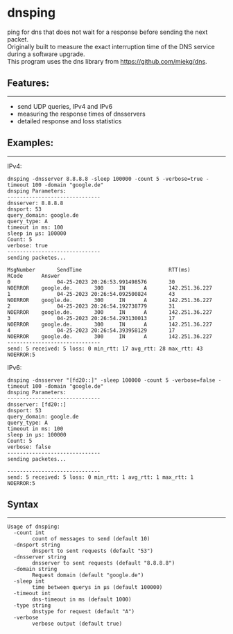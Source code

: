 # dnsping
ping for dns that does not wait for a response before sending the next packet.  
Originally built to measure the exact interruption time of the DNS service during a software upgrade.  
This program uses the dns library from https://github.com/miekg/dns.  

  


## Features:
---
- send UDP queries, IPv4 and IPv6
- measuring the response times of dnsservers
- detailed response and loss statistics

## Examples:
---
IPv4:
```
dnsping -dnsserver 8.8.8.8 -sleep 100000 -count 5 -verbose=true -timeout 100 -domain "google.de"
dnsping Parameters:
------------------------------
dnsserver: 8.8.8.8
dnsport: 53
query_domain: google.de
query_type: A
timeout in ms: 100
sleep in μs: 100000
Count: 5
verbose: true
------------------------------
sending packetes...

MsgNumber       SendTime                            RTT(ms)         RCode      Answer              
0               04-25-2023 20:26:53.991498576       30              NOERROR    google.de.       300     IN      A       142.251.36.227 
1               04-25-2023 20:26:54.092500824       43              NOERROR    google.de.       300     IN      A       142.251.36.227 
2               04-25-2023 20:26:54.192738779       31              NOERROR    google.de.       300     IN      A       142.251.36.227 
3               04-25-2023 20:26:54.293130013       17              NOERROR    google.de.       300     IN      A       142.251.36.227 
4               04-25-2023 20:26:54.393958129       17              NOERROR    google.de.       300     IN      A       142.251.36.227 
------------------------------
send: 5 received: 5 loss: 0 min_rtt: 17 avg_rtt: 28 max_rtt: 43
NOERROR:5 
```
IPv6:
```
dnsping -dnsserver "[fd20::]" -sleep 100000 -count 5 -verbose=false -timeout 100 -domain "google.de"
dnsping Parameters:
------------------------------
dnsserver: [fd20::]
dnsport: 53
query_domain: google.de
query_type: A
timeout in ms: 100
sleep in μs: 100000
Count: 5
verbose: false
------------------------------
sending packetes...

------------------------------
send: 5 received: 5 loss: 0 min_rtt: 1 avg_rtt: 1 max_rtt: 1
NOERROR:5 

```

## Syntax
---
```
Usage of dnsping:
  -count int
        count of messages to send (default 10)
  -dnsport string
        dnsport to sent requests (default "53")
  -dnsserver string
        dnsserver to sent requests (default "8.8.8.8")
  -domain string
        Request domain (default "google.de")
  -sleep int
        time between querys in μs (default 100000)
  -timeout int
        dns-timeout in ms (default 1000)
  -type string
        dnstype for request (default "A")
  -verbose
        verbose output (default true)
```
